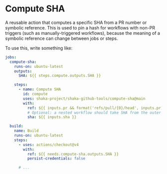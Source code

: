 # Compute SHA

A reusable action that computes a specific SHA from a PR number or symbolic
reference.  This is used to pin a hash for workflows with non-PR triggers
(such as manually-triggered workflows), because the meaning of a symbolic
reference can change between jobs or steps.

To use this, write something like:

```yaml
jobs:
  compute-sha:
    runs-on: ubuntu-latest
    outputs:
      SHA: ${{ steps.compute.outputs.SHA }}

    steps:
      - name: Compute SHA
        id: compute
        uses: shaka-project/shaka-github-tools/compute-sha@main
        with:
          ref: ${{ inputs.pr && format('refs/pull/{0}/head', inputs.pr) || 'refs/heads/main' }}
          # Optional: a nested workflow should take SHA from the outer workflow.
          sha: ${{ inputs.sha }}

  build:
    name: Build
    runs-on: ubuntu-latest
    steps:
      - uses: actions/checkout@v4
        with:
          ref: ${{ needs.compute-sha.outputs.SHA }}
          persist-credentials: false

      # ...
```
